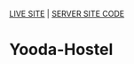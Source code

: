  [LIVE SITE](https://yooda-hostel-yh.web.app/)  |  [SERVER SITE CODE](https://github.com/borhanshuvo/yooda-hostel-backend)
# Yooda-Hostel
